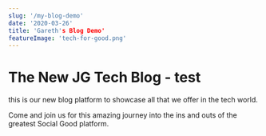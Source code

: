 ```yaml
---
slug: '/my-blog-demo'
date: '2020-03-26'
title: 'Gareth's Blog Demo'
featureImage: 'tech-for-good.png'
---
```


# The New JG Tech Blog - test

this is our new blog platform to showcase all that we offer in the tech world.

Come and join us for this amazing journey into the ins and outs of the greatest Social Good platform.

